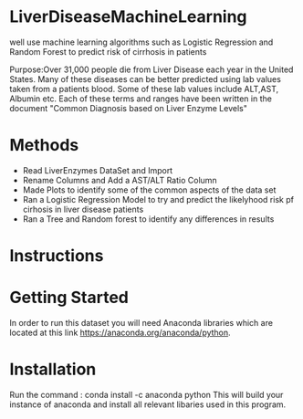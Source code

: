 # LiverDiseaseMachineLearning
well use machine learning algorithms such as Logistic Regression and Random Forest to predict risk of cirrhosis in patients

Purpose:Over 31,000 people die from Liver Disease each year in the United States. Many of these diseases can be better predicted using lab
values taken from a patients blood. Some of these lab values include ALT,AST, Albumin etc. Each of these terms and ranges have been written
in the document "Common Diagnosis based on Liver Enzyme Levels" 

# Methods
 - Read LiverEnzymes DataSet and Import
 - Rename Columns and Add a AST/ALT Ratio Column
 - Made Plots to identify some of the common aspects of the data set
 - Ran a Logistic Regression Model to try and predict the likelyhood risk pf cirhosis in liver disease patients
 - Ran a Tree and Random forest to identify any differences in results
 
# Instructions 

# Getting Started
In order to run this dataset you will need Anaconda libraries which are located at this link 
https://anaconda.org/anaconda/python. 

# Installation
Run the command : conda install -c anaconda python 
This will build your instance of anaconda and install all relevant libaries used in this program.
